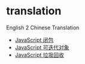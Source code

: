 # translation
English 2 Chinese Translation       
- [JavaScript 闭包](./jsinfo/closure/article.md)
- [JavaScript 可迭代对象](./jsinfo/iterable/article.md)
- [JavaScript 垃圾回收](./jsinfo/garbage-collection/article.md)
